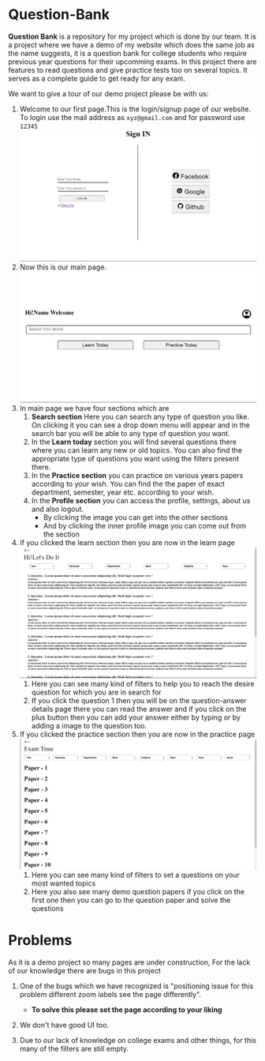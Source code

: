 # Question-Bank

**Question Bank** is a repository for my project which is done by our team. It is a project where we have a demo of my website which does the same job as the name suggests, it is a question bank for college students who require previous year questions for their upcomming exams. In this project there are features to read questions and give practice tests too on several topics. It serves as a complete guide to get ready for any exam.

We want to give a tour of our demo project please be with us:

1. Welcome to our first page.This is the login/signup page of our website. To login use the mail address as `xyz@gmail.com` and for password use `12345`![Sign-in page](sign-in.png) 
2. Now this is our main page. ![main page](main.png)
3. In main page we have four sections which are
   1. **Search section** Here you can search any type of question you like. On clicking it you can see a drop down menu will appear and in the search bar you will be able to any type of question you want.
   2. In the **Learn today** section you will find several questions there where you can learn any new or old topics. You can also find the appropriate type of questions you want using the filters present there.
   3. In the **Practice section** you can practice on various years papers according to your wish. You can find the the paper of exact department, semester, year etc. according to your wish.
   4. In the **Profile section** you can access the profile, settings, about us and also logout.
      - By clicking the image you can get into the other sections
      - And by clicking the inner profile image you can come out from the section
4. If you clicked the learn section then you are now in the learn page ![learn page](learn.png)
   1. Here you can see many kind of filters to help you to reach the desire question for which you are in search for
   2. If you click the question 1 then you will be on the question-answer details page there you can read the answer and if you click on the plus button then you can add your answer either by typing or by adding a image to the question too.
5. If you clicked the practice section then you are now in the practice page ![practice page](practice.png)
   1. Here you can see many kind of filters to set a questions on your most wanted topics
   2. Here you also see many demo question papers if you click on the first one then you can go to the question paper and solve the questions

# Problems

As it is a demo project so many pages are under construction, For the lack of our knowledge there are bugs in this project

1. One of the bugs which we have recognized is "positioning issue for this problem different zoom labels see the page differently".

   - **To solve this please set the page according to your liking**

2. We don't have good UI too.
3. Due to our lack of knowledge on college exams and other things, for this many of the filters are still empty.
